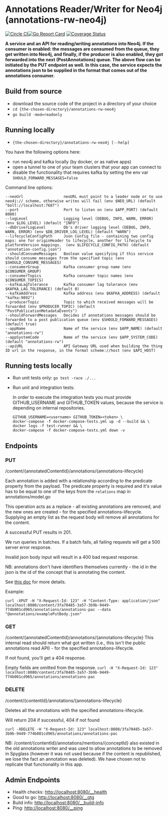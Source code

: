 # Annotations Reader/Writer for Neo4j (annotations-rw-neo4j)
[![Circle CI](https://circleci.com/gh/Financial-Times/annotations-rw-neo4j.svg?style=shield)](https://circleci.com/gh/Financial-Times/annotations-rw-neo4j)[![Go Report Card](https://goreportcard.com/badge/github.com/Financial-Times/annotations-rw-neo4j)](https://goreportcard.com/report/github.com/Financial-Times/annotations-rw-neo4j) [![Coverage Status](https://coveralls.io/repos/github/Financial-Times/annotations-rw-neo4j/badge.svg)](https://coveralls.io/github/Financial-Times/annotations-rw-neo4j)

__A service and an API for reading/writing annotations into Neo4j. 
If the consumer is enabled: the messages are consumed from the queue, they get written into Neo4j, and finally, if the producer is also enabled, they got forwarded into the next (PostAnnotations) queue.
The above flow can be initiated by the PUT endpoint as well. In this case, the service expects the annotations json to be supplied in the format that comes out of the annotations consumer.__

## Build from source
* download the source code of the project in a directory of your choice
* `cd {the-chosen-directory}/annotations-rw-neo4j`
* `go build -mod=readonly`

## Running locally
* `{the-chosen-directory}/annotations-rw-neo4j [--help]`

You have the following options here:
- run neo4j and kafka locally (by docker, or as native apps)
- open a tunnel to one of your team clusters that your app can connect to
- disable the functionality that requires kafka by setting the env var `SHOULD_FORWARD_MESSAGES=false`

Command line options:
```
--neoUrl                  neoURL must point to a leader node or to use neo4j:// scheme, otherwise writes will fail (env $NEO_URL) (default "bolt://localhost:7687")
--port                    Port to listen on (env $APP_PORT) (default 8080)
--logLevel                Logging level (DEBUG, INFO, WARN, ERROR) (env $LOG_LEVEL) (default "INFO")
--dbDriverLogLevel        Db's driver logging level (DEBUG, INFO, WARN, ERROR) (env $DB_DRIVER_LOG_LEVEL) (default "WARN")
--lifecycleConfigPath     Json Config file - containing two config maps: one for originHeader to lifecycle, another for lifecycle to platformVersion mappings.  (env $LIFECYCLE_CONFIG_PATH) (default "annotation-config.json")
--shouldConsumeMessages   Boolean value specifying if this service should consume messages from the specified topic (env $SHOULD_CONSUME_MESSAGES)
--consumerGroup           Kafka consumer group name (env $CONSUMER_GROUP)
--consumerTopics          Kafka consumer topic names (env $CONSUMER_TOPICS)
--kafkaLagTolerance       Kafka consumer lag tolerance (env $KAFKA_LAG_TOLERANCE) (default 0)
--kafkaAddress            Kafka address (env $KAFKA_ADDRESS) (default "kafka:9092")
--producerTopic           Topic to which received messages will be forwarded (env $PRODUCER_TOPIC) (default "PostPublicationMetadataEvents")
--shouldForwardMessages   Decides if annotations messages should be forwarded to a post publication queue (env $SHOULD_FORWARD_MESSAGES) (default true)
--appName                 Name of the service (env $APP_NAME) (default "annotations-rw")
--appSystemCode           Name of the service (env $APP_SYSTEM_CODE) (default "annotations-rw")
--apiURL                  API Gateway URL used when building the thing ID url in the response, in the format scheme://host (env $API_HOST)
```

## Running tests locally
* Run unit tests only: `go test -race ./...`
* Run unit and integration tests:

    In order to execute the integration tests you must provide GITHUB_USERNAME and GITHUB_TOKEN values, because the service is depending on internal repositories.
    ```
    GITHUB_USERNAME=<username> GITHUB_TOKEN=<token> \
    docker-compose -f docker-compose-tests.yml up -d --build && \
    docker logs -f test-runner && \
    docker-compose -f docker-compose-tests.yml down -v
    ```

## Endpoints

### PUT
/content/{annotatedContentId}/annotations/{annotations-lifecycle}

Each annotation is added with a relationship according to the predicate property from the payload.
The predicate property is required and it's value has to be equal to one of the keys from the `relations` map in annotations/model.go

This operation acts as a replace - all existing annotations are removed, and the new ones are created - for the specified annotations-lifecycle.
Supplying an empty list as the request body will remove all annotations for the content.

A successful PUT results in 201.

We run queries in batches. If a batch fails, all failing requests will get a 500 server error response.

Invalid json body input will result in a 400 bad request response.

NB: annotations don't have identifiers themselves currently - the id in the json is the id of the concept that is annotating the content.

See [this doc](https://docs.google.com/document/d/1FE-JZDYJlKsxOIuQQkPwyyzcOkJQn8L3nNy1H8A8eDo) for more details.

Example:

    curl -XPUT -H "X-Request-Id: 123" -H "Content-Type: application/json" localhost:8080/content/3fa70485-3a57-3b9b-9449-774b001cd965/annotations/annotations-pac --data
    "@annotations/examplePutBody.json"

### GET
/content/{annotatedContentId}/annotations/{annotations-lifecycle}
This internal read should return what got written (i.e., this isn't the public annotations read API) - for the specified annotations-lifecycle.

If not found, you'll get a 404 response.

Empty fields are omitted from the response.
`curl -H "X-Request-Id: 123" localhost:8080/content/3fa70485-3a57-3b9b-9449-774b001cd965/annotations/annotations-pac`

### DELETE
/content/{contentId}/annotations/{annotations-lifecycle}

Deletes all the annotations with the specified annotations-lifecycle.

Will return 204 if successful, 404 if not found

`curl -XDELETE -H "X-Request-Id: 123" localhost:8080/3fa70485-3a57-3b9b-9449-774b001cd965/annotations/annotations-pac`

NB: /content/{contentId}/annotations/mentions/{conceptId} also existed in the old annotations writer and was used to allow annotations to be removed in Spyglass (however it was not used because if the content is republished, we lose the fact an annotation was deleted). We have chosen not to replicate
that functionality in this app.


## Admin Endpoints
* Health checks: [http://localhost:8080/__health](http://localhost:8080/__health)
* Good to go: [http://localhost:8080/__gtg](http://localhost:8080/__gtg)
* Build info: [http://localhost:8080/__build-info](http://localhost:8080/__build-info)
* Ping: [http://localhost:8080/__ping](http://localhost:8080/__ping)
